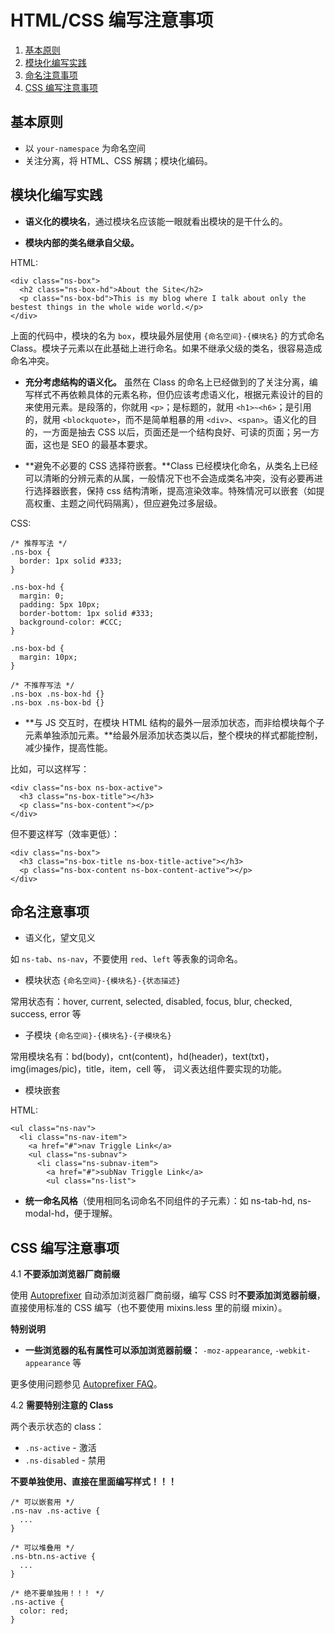 # HTML/CSS 编写注意事项

1. [基本原则](#基本原则)
2. [模块化编写实践](#模块化编写实践)
3. [命名注意事项](#命名注意事项)
4. [CSS 编写注意事项](#css-编写注意事项)

## 基本原则

- 以 `your-namespace` 为命名空间
- 关注分离，将 HTML、CSS 解耦；模块化编码。

## 模块化编写实践

- **语义化的模块名**，通过模块名应该能一眼就看出模块的是干什么的。

- **模块内部的类名继承自父级。**

HTML:

    <div class="ns-box">
      <h2 class="ns-box-hd">About the Site</h2>
      <p class="ns-box-bd">This is my blog where I talk about only the bestest things in the whole wide world.</p>
    </div>

上面的代码中，模块的名为 `box`，模块最外层使用 `{命名空间}-{模块名}` 的方式命名 Class。模块子元素以在此基础上进行命名。如果不继承父级的类名，很容易造成命名冲突。

- **充分考虑结构的语义化。**
虽然在 Class 的命名上已经做到的了关注分离，编写样式不再依赖具体的元素名称，但仍应该考虑语义化，根据元素设计的目的来使用元素。是段落的，你就用 `<p>`；是标题的，就用 `<h1>~<h6>`；是引用的，就用 `<blockquote>`，而不是简单粗暴的用 `<div>`、`<span>`。语义化的目的，一方面是抽去 CSS 以后，页面还是一个结构良好、可读的页面；另一方面，这也是 SEO 的最基本要求。

- **避免不必要的 CSS 选择符嵌套。**Class 已经模块化命名，从类名上已经可以清晰的分辨元素的从属，一般情况下也不会造成类名冲突，没有必要再进行选择器嵌套，保持 css 结构清晰，提高渲染效率。特殊情况可以嵌套（如提高权重、主题之间代码隔离），但应避免过多层级。

CSS:

    /* 推荐写法 */
    .ns-box {
      border: 1px solid #333;
    }

    .ns-box-hd {
      margin: 0;
      padding: 5px 10px;
      border-bottom: 1px solid #333;
      background-color: #CCC;
    }

    .ns-box-bd {
      margin: 10px;
    }

    /* 不推荐写法 */
    .ns-box .ns-box-hd {}
    .ns-box .ns-box-bd {}

- **与 JS 交互时，在模块 HTML 结构的最外一层添加状态，而非给模块每个子元素单独添加元素。**给最外层添加状态类以后，整个模块的样式都能控制，减少操作，提高性能。

比如，可以这样写：

    <div class="ns-box ns-box-active">
      <h3 class="ns-box-title"></h3>
      <p class="ns-box-content"></p>
    </div>

但不要这样写（效率更低）：

    <div class="ns-box">
      <h3 class="ns-box-title ns-box-title-active"></h3>
      <p class="ns-box-content ns-box-content-active"></p>
    </div>

## 命名注意事项

- 语义化，望文见义

如 `ns-tab`、`ns-nav`，不要使用 `red`、`left` 等表象的词命名。

- 模块状态 `{命名空间}-{模块名}-{状态描述}`

常用状态有：hover, current, selected, disabled, focus, blur, checked, success, error 等

- 子模块 `{命名空间}-{模块名}-{子模块名}`

常用模块名有：bd(body)，cnt(content)，hd(header)，text(txt)，img(images/pic)，title，item，cell 等， 词义表达组件要实现的功能。

- 模块嵌套

HTML:

    <ul class="ns-nav">
      <li class="ns-nav-item">
        <a href="#">nav Triggle Link</a>
        <ul class="ns-subnav">
          <li class="ns-subnav-item">
            <a href="#">subNav Triggle Link</a>
            <ul class="ns-list">

- **统一命名风格**（使用相同名词命名不同组件的子元素）：如 ns-tab-hd, ns-modal-hd，便于理解。

## CSS 编写注意事项

4.1 **不要添加浏览器厂商前缀**

使用 [Autoprefixer](https://github.com/postcss/autoprefixer) 自动添加浏览器厂商前缀，编写 CSS 时**不要添加浏览器前缀**，直接使用标准的 CSS 编写（也不要使用 mixins.less 里的前缀 mixin）。

**特别说明**

- **一些浏览器的私有属性可以添加浏览器前缀：** `-moz-appearance`, `-webkit-appearance` 等

更多使用问题参见 [Autoprefixer FAQ](https://github.com/postcss/autoprefixer#faq)。

4.2 **需要特别注意的 Class**

两个表示状态的 class：

- `.ns-active` - 激活
- `.ns-disabled` - 禁用

**不要单独使用、直接在里面编写样式！！！**

    /* 可以嵌套用 */
    .ns-nav .ns-active {
      ...
    }

    /* 可以堆叠用 */
    .ns-btn.ns-active {
      ...
    }

    /* 绝不要单独用！！！ */
    .ns-active {
      color: red;
    }

